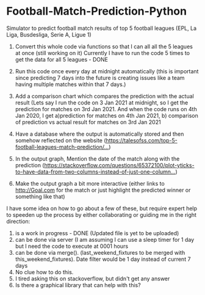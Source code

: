 # Football-Match-Prediction-Python
Simulator to predict football match results of top 5 football leagues (EPL, La Liga, Busdesliga, Serie A, Ligue 1)

1. Convert this whole code via functions so that I can all all the 5 leagues at once (still working on it)
Currently I have to run the code 5 times to get the data for all 5 leagues - DONE

2. Run this code once every day at midnight automatically (this is important since predicting 7 days into the future is creating issues like a team having multiple matches within that 7 days.)

3. Add a comparison chart which compares the prediction with the actual result  (Lets say I run the code on 3 Jan 2021 at midnight, so I get the prediction for matches on 3rd Jan 2021. And when the code runs on 4th Jan 2020, I get a)prediction for matches on 4th Jan 2021, b) comparison of prediction vs actual result for matches on 3rd Jan 2021 

4. Have a database where the output is automatically stored and then somehow reflected on the website (https://talesofss.com/top-5-football-leagues-match-prediction/…)

5. In the output graph, Mention the date of the match along with the prediction (https://stackoverflow.com/questions/65372100/plot-yticks-to-have-data-from-two-columns-instead-of-just-one-column…)

6. Make the output graph a bit more interactive (either links to http://Goal.com for the match or just highlight the predicted winner or something like that)  

I have some idea on how to go about a few of these, but require expert help to speeden up the process by either collaborating or guiding me in the right direction:

1) is a work in progress - DONE (Updated file is yet to be uploaded)
2) can be done via server (I am assuming I can use a sleep timer for 1 day but I need the code to execute at 0001 hours
3) can be done via merge(). (last_weekend_fixtures to be merged with  this_weekend_fixtures). Date filter would be 1 day instead of current 7 days
4) No clue how to do this.
5) I tired asking this on stackoverflow, but didn't get any answer
6) Is there a graphical library that can help with this? 
